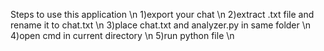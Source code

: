 Steps to use this application \n
1)export your chat \n
2)extract .txt file and rename it to chat.txt \n
3)place chat.txt and analyzer.py in same folder \n
4)open cmd in current directory \n
5)run python file \n
